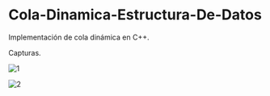 # Cola-Dinamica-Estructura-De-Datos
Implementación de cola dinámica en C++.

Capturas.

![1](https://user-images.githubusercontent.com/48541392/54722500-564b5d00-4b2a-11e9-87e4-0b99c8b0b5bf.PNG)

![2](https://user-images.githubusercontent.com/48541392/54722499-55b2c680-4b2a-11e9-8e6a-4468e6b571f5.PNG)

